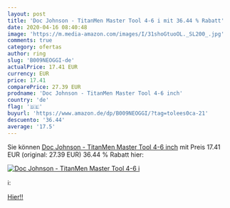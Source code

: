 ```yaml
---
layout: post
title: 'Doc Johnson - TitanMen Master Tool 4-6 i mit 36.44 % Rabatt'
date: 2020-04-16 08:40:48
image: 'https://m.media-amazon.com/images/I/31shoGtuoOL._SL200_.jpg'
comments: true
category: ofertas
author: ring
slug: 'B009NEOGGI-de'
actualPrice: 17.41 EUR
currency: EUR
price: 17.41
comparePrice: 27.39 EUR
prodname: 'Doc Johnson - TitanMen Master Tool 4-6 inch'
country: 'de'
flag: '🇩🇪'
buyurl: 'https://www.amazon.de/dp/B009NEOGGI/?tag=tolees0ca-21'
descuento: '36.44'
average: '17.5'
---
```


Sie können [Doc Johnson - TitanMen Master Tool 4-6 inch](https://www.amazon.de/dp/B009NEOGGI/?tag=tolees0ca-21) mit Preis 17.41 EUR (original: 27.39 EUR) 36.44 % Rabatt hier:

[![Doc Johnson - TitanMen Master Tool 4-6 i](https://m.media-amazon.com/images/I/31shoGtuoOL._SL200_.jpg)](https://www.amazon.de/dp/B009NEOGGI/?tag=tolees0ca-21)

ℹ️:


[Hier!!](https://www.amazon.de/dp/B009NEOGGI/?tag=tolees0ca-21)
